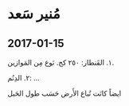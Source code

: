 # مُنير سَعد

## 2017-01-15

١. القَنطار: ٢٥٠ كج. نَوع مِن المَوازين.

٢. الدِنُم: ...

ايضاً كانَت تُباع الأَرض حَسَب طول الحَبل
